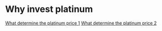 # Why invest platinum

[What determine the platinum price 1](https://www.zhihu.com/question/27996848?from=profile_question_card)
[What determine the platinum price 2](https://finance.sina.com.cn/money/nmetal/qtgjs/2019-10-18/doc-iicezuev2989208.shtml)
